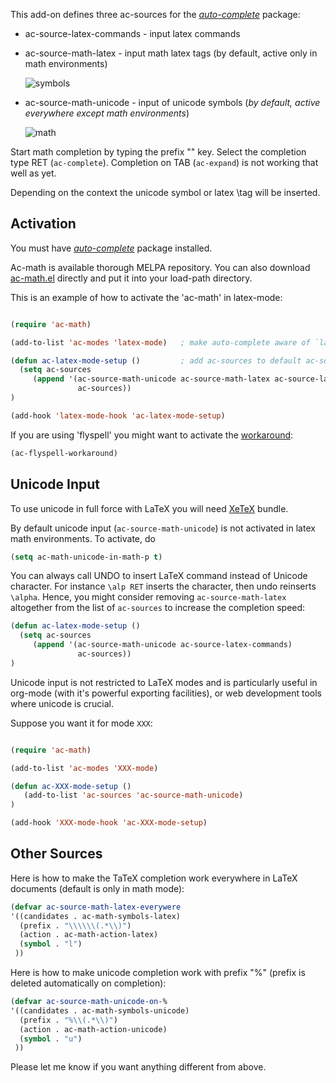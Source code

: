 This add-on defines three ac-sources for the *[auto-complete](https://github.com/auto-complete)* package:

 * ac-source-latex-commands		  - input latex commands 
 * ac-source-math-latex		 - input math latex tags  (by default, active only in math environments)

      ![symbols](https://raw.github.com/vitoshka/ac-math/master/img/latex-symbols.png)

 * ac-source-math-unicode - input of unicode symbols (_by default, active everywhere except math environments_)

      ![math](https://raw.github.com/vitoshka/ac-math/master/img/unicode-math.png)

Start math completion by typing the prefix "\" key. Select the completion type RET (`ac-complete`). Completion on TAB (`ac-expand`) is not working that well as yet.

Depending on the context the unicode symbol or latex \tag will be inserted.

## Activation ##

You must have  *[auto-complete](https://github.com/auto-complete)* package installed.

Ac-math is available thorough MELPA repository. You can also download
[ac-math.el](https://raw.github.com/vitoshka/ac-math/master/ac-math.el) directly
and put it into your load-path directory.

This is an example of how to activate the 'ac-math' in latex-mode:

```lisp

(require 'ac-math)

(add-to-list 'ac-modes 'latex-mode)   ; make auto-complete aware of `latex-mode`

(defun ac-latex-mode-setup ()         ; add ac-sources to default ac-sources
  (setq ac-sources
     (append '(ac-source-math-unicode ac-source-math-latex ac-source-latex-commands)
               ac-sources))
)

(add-hook 'latex-mode-hook 'ac-latex-mode-setup)
```

If you are using 'flyspell' you might want to activate the [workaround](http://www.emacswiki.org/emacs/AutoComplete#toc6):
```lisp
(ac-flyspell-workaround)
```

## Unicode Input ##

To use unicode in full force with LaTeX you will need
[XeTeX](http://scripts.sil.org/cms/scripts/page.php?site_id=nrsi&item_id=xetex) bundle.

By default unicode input (`ac-source-math-unicode`) is not activated in latex math environments. To activate, do
 
```lisp
(setq ac-math-unicode-in-math-p t)
```

You can always call UNDO to insert LaTeX command instead of Unicode character. For instance `\alp RET` inserts the character, then undo reinserts `\alpha`. Hence, you might consider removing `ac-source-math-latex` altogether from the list of `ac-sources` to increase the completion speed:
```lisp
(defun ac-latex-mode-setup ()         
  (setq ac-sources
     (append '(ac-source-math-unicode ac-source-latex-commands)
               ac-sources))
)
```

Unicode input is not restricted to LaTeX modes and is particularly useful in org-mode (with it's powerful exporting facilities), or web development tools where unicode is crucial.


Suppose you want it for  mode `XXX`:

```lisp

(require 'ac-math)

(add-to-list 'ac-modes 'XXX-mode)

(defun ac-XXX-mode-setup ()
   (add-to-list 'ac-sources 'ac-source-math-unicode)
)

(add-hook 'XXX-mode-hook 'ac-XXX-mode-setup)

```


## Other Sources ##


Here is how to make the TaTeX completion work everywhere in LaTeX documents (default is only in math mode):

```lisp
(defvar ac-source-math-latex-everywere
'((candidates . ac-math-symbols-latex)
  (prefix . "\\\\\\(.*\\)")
  (action . ac-math-action-latex)
  (symbol . "l")
 ))
```


Here is how to make unicode completion work with prefix "%" (prefix is deleted
automatically on completion):

```lisp
(defvar ac-source-math-unicode-on-%
'((candidates . ac-math-symbols-unicode)
  (prefix . "%\\(.*\\)")
  (action . ac-math-action-unicode)
  (symbol . "u")
 ))
```

Please let me know if you want anything different from above.
